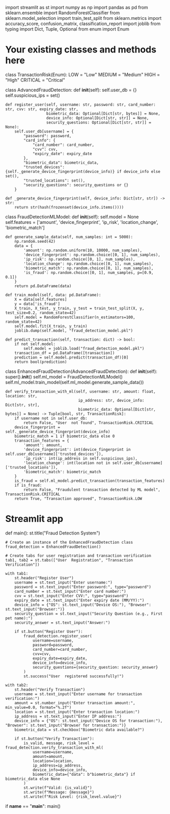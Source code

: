 import streamlit as st
import numpy as np
import pandas as pd
from sklearn.ensemble import RandomForestClassifier
from sklearn.model_selection import train_test_split
from sklearn.metrics import accuracy_score, confusion_matrix, classification_report
import joblib
from typing import Dict, Tuple, Optional
from enum import Enum

# Your existing classes and methods here
class TransactionRisk(Enum):
    LOW = "Low"
    MEDIUM = "Medium"
    HIGH = "High"
    CRITICAL = "Critical"

class AdvancedFraudDetection:
    def __init__(self):
        self.user_db = {}
        self.suspicious_ips = set()

    def register_user(self, username: str, password: str, card_number: str, cvv: str, expiry_date: str,
                      biometric_data: Optional[Dict[str, bytes]] = None,
                      device_info: Optional[Dict[str, str]] = None,
                      security_questions: Optional[Dict[str, str]] = None):
        self.user_db[username] = {
            "password": password,
            "card_info": {
                "card_number": card_number,
                "cvv": cvv,
                "expiry_date": expiry_date
            },
            "biometric_data": biometric_data,
            "trusted_devices": {self._generate_device_fingerprint(device_info)} if device_info else set(),
            "trusted_locations": set(),
            "security_questions": security_questions or {}
        }

    def _generate_device_fingerprint(self, device_info: Dict[str, str]) -> str:
        return str(hash(frozenset(device_info.items())))

class FraudDetectionMLModel:
    def __init__(self):
        self.model = None
        self.features = ['amount', 'device_fingerprint', 'ip_risk', 'location_change', 'biometric_match']

    def generate_sample_data(self, num_samples: int = 5000):
        np.random.seed(42)
        data = {
            'amount': np.random.uniform(10, 10000, num_samples),
            'device_fingerprint': np.random.choice([0, 1], num_samples),
            'ip_risk': np.random.choice([0, 1], num_samples),
            'location_change': np.random.choice([0, 1], num_samples),
            'biometric_match': np.random.choice([0, 1], num_samples),
            'is_fraud': np.random.choice([0, 1], num_samples, p=[0.9, 0.1])
        }
        return pd.DataFrame(data)

    def train_model(self, data: pd.DataFrame):
        X = data[self.features]
        y = data['is_fraud']
        X_train, X_test, y_train, y_test = train_test_split(X, y, test_size=0.2, random_state=42)
        self.model = RandomForestClassifier(n_estimators=100, random_state=42)
        self.model.fit(X_train, y_train)
        joblib.dump(self.model, "fraud_detection_model.pkl")

    def predict_transaction(self, transaction: dict) -> bool:
        if not self.model:
            self.model = joblib.load("fraud_detection_model.pkl")
        transaction_df = pd.DataFrame([transaction])
        prediction = self.model.predict(transaction_df)[0]
        return bool(prediction)

class EnhancedFraudDetection(AdvancedFraudDetection):
    def __init__(self):
        super().__init__()
        self.ml_model = FraudDetectionMLModel()
        self.ml_model.train_model(self.ml_model.generate_sample_data())

    def verify_transaction_with_ml(self, username: str, amount: float, location: str,
                                    ip_address: str, device_info: Dict[str, str],
                                    biometric_data: Optional[Dict[str, bytes]] = None) -> Tuple[bool, str, TransactionRisk]:
        if username not in self.user_db:
            return False, "User  not found", TransactionRisk.CRITICAL
        device_fingerprint = self._generate_device_fingerprint(device_info)
        biometric_match = 1 if biometric_data else 0
        transaction_features = {
            'amount': amount,
            'device_fingerprint': int(device_fingerprint in self.user_db[username]['trusted_devices']),
            'ip_risk': int(ip_address in self.suspicious_ips),
            'location_change': int(location not in self.user_db[username]['trusted_locations']),
            'biometric_match': biometric_match
        }
        is_fraud = self.ml_model.predict_transaction(transaction_features)
        if is_fraud:
            return False, "Fraudulent transaction detected by ML model", TransactionRisk.CRITICAL
        return True, "Transaction approved", TransactionRisk.LOW

# Streamlit app
def main():
    st.title("Fraud Detection System")

    # Create an instance of the EnhancedFraudDetection class
    fraud_detection = EnhancedFraudDetection()

    # Create tabs for user registration and transaction verification
    tab1, tab2 = st.tabs(["User  Registration", "Transaction Verification"])

    with tab1:
        st.header("Register User")
        username = st.text_input("Enter username:")
        password = st.text_input("Enter password:", type="password")
        card_number = st.text_input("Enter card number:")
        cvv = st.text_input("Enter CVV:", type="password")
        expiry_date = st.text_input("Enter expiry date (MM/YY):")
        device_info = {"OS": st.text_input("Device OS:"), "Browser": st.text_input("Browser:")}
        security_question = st.text_input("Security Question (e.g., First pet name):")
        security_answer = st.text_input("Answer:")

        if st.button("Register User"):
            fraud_detection.register_user(
                username=username,
                password=password,
                card_number=card_number,
                cvv=cvv,
                expiry_date=expiry_date,
                device_info=device_info,
                security_questions={security_question: security_answer}
            )
            st.success("User  registered successfully!")

    with tab2:
        st.header("Verify Transaction")
        username = st.text_input("Enter username for transaction verification:")
        amount = st.number_input("Enter transaction amount:", min_value=0.0, format="%.2f")
        location = st.text_input("Enter transaction location:")
        ip_address = st.text_input("Enter IP address:")
        device_info = {"OS": st.text_input("Device OS for transaction:"), "Browser": st.text_input("Browser for transaction:")}
        biometric_data = st.checkbox("Biometric data available?")

        if st.button("Verify Transaction"):
            is_valid, message, risk_level = fraud_detection.verify_transaction_with_ml(
                username=username,
                amount=amount,
                location=location,
                ip_address=ip_address,
                device_info=device_info,
                biometric_data={"data": b"biometric_data"} if biometric_data else None
            )
            st.write(f"Valid: {is_valid}")
            st.write(f"Message: {message}")
            st.write(f"Risk Level: {risk_level.value}")

if __name__ == "__main__":
    main()
